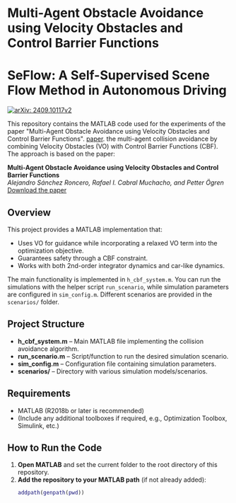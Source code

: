 # Multi-Agent Obstacle Avoidance using Velocity Obstacles and Control Barrier Functions

# SeFlow: A Self-Supervised Scene Flow Method in Autonomous Driving

[![arXiv: 2409.10117v2](https://img.shields.io/badge/arXiv-2409.10117v2-B31B1B.svg)](https://arxiv.org/abs/2409.10117v2)


This repository contains the MATLAB code used for the experiments of the paper "Multi-Agent Obstacle Avoidance using Velocity Obstacles and Control Barrier Functions". [paper](https://arxiv.org/abs/2409.10117v2). the multi-agent collision avoidance by combining Velocity Obstacles (VO) with Control Barrier Functions (CBF). The approach is based on the paper:

**Multi-Agent Obstacle Avoidance using Velocity Obstacles and Control Barrier Functions**  
*Alejandro Sánchez Roncero, Rafael I. Cabral Muchacho, and Petter Ögren*  
[Download the paper](https://arxiv.org/abs/2409.10117v2)

## Overview

This project provides a MATLAB implementation that:
- Uses VO for guidance while incorporating a relaxed VO term into the optimization objective.
- Guarantees safety through a CBF constraint.
- Works with both 2nd-order integrator dynamics and car-like dynamics.

The main functionality is implemented in `h_cbf_system.m`. You can run the simulations with the helper script `run_scenario`, while simulation parameters are configured in `sim_config.m`. Different scenarios are provided in the `scenarios/` folder.

## Project Structure

- **h_cbf_system.m** – Main MATLAB file implementing the collision avoidance algorithm.
- **run_scenario.m** – Script/function to run the desired simulation scenario.
- **sim_config.m** – Configuration file containing simulation parameters.
- **scenarios/** – Directory with various simulation models/scenarios.

## Requirements

- MATLAB (R2018b or later is recommended)
- (Include any additional toolboxes if required, e.g., Optimization Toolbox, Simulink, etc.)

## How to Run the Code

1. **Open MATLAB** and set the current folder to the root directory of this repository.
2. **Add the repository to your MATLAB path** (if not already added):
   ```matlab
   addpath(genpath(pwd))
